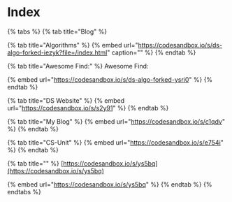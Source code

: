 # Index



{% tabs %}
{% tab title="Blog" %}

{% tab title="Algorithms" %}
{% embed url="https://codesandbox.io/s/ds-algo-forked-iezyk?file=/index.html" caption="" %}
{% endtab %}

{% tab title="Awesome Find:" %}
Awesome Find:

{% embed url="https://codesandbox.io/s/ds-algo-forked-ysri0" %}
{% endtab %}

{% tab title="DS Website" %}
{% embed url="https://codesandbox.io/s/s2y91" %}
{% endtab %}

{% tab title="My Blog" %}
{% embed url="https://codesandbox.io/s/c1qdv" %}
{% endtab %}

{% tab title="CS-Unit" %}
{% embed url="https://codesandbox.io/s/e754i" %}
{% endtab %}

{% tab title="" %}
[https://codesandbox.io/s/ys5bq](https://codesandbox.io/s/ys5bq)

{% embed url="https://codesandbox.io/s/ys5bq" %}
{% endtab %}
{% endtabs %}



## 

